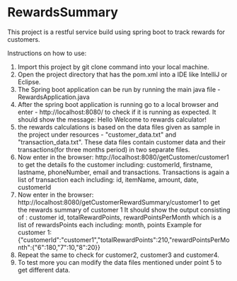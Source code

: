 # RewardsSummary
This project is a restful service build using spring boot to track rewards for customers.

Instructions on how to use:

1) Import this project by git clone command into your local machine.
2) Open the project directory that has the pom.xml into a IDE like IntelliJ or Eclipse.
3) The Spring boot application can be run by running the main java file - RewardsApplication.java
4) After the spring boot application is running go to a local browser and enter - http://localhost:8080/ to check if it is running as expected.
It should show the message: Hello Welcome to rewards calculator!
5) the rewards calculations is based on the data files given as sample in the project under resources - "customer_data.txt" and "transaction_data.txt".
These data files contain customer data and their transactions(for three months period) in two separate files.
6) Now enter in the browser: http://localhost:8080/getCustomer/customer1 to get the details fo the customer including: customerId, firstname, lastname, phoneNumber, email and transactions. Transactions is again a list of transaction each including: id, itemName, amount, date, customerId
7) Now enter in the browser: http://localhost:8080/getCustomerRewardSummary/customer1 to get the rewards summary of customer 1 
It should show the output consisting of : customer id, totalRewardPoints, rewardPointsPerMonth which is a list of rewardsPoints each including: month, points Example for customer 1: {"customerId":"customer1","totalRewardPoints":210,"rewardPointsPerMonth":{"6":180,"7":10,"8":20}}
8) Repeat the same to check for customer2, customer3 and customer4.
9) To test more you can modify the data files mentioned under point 5 to get different data.
